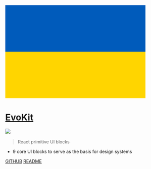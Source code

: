 <!-- _coverpage.md -->

![logo](docs/_media/logo.svg)

# [EvoKit](/)

[![](https://img.shields.io/npm/v/evokit.svg?style=flat-square&colorB=blue)](https://www.npmjs.com/package/evokit)

> React primitive UI blocks

* 9 core UI blocks to serve as the basis for design systems

[GITHUB](https://github.com/docccdev/evokit)
[README](docs/base/about.md)
